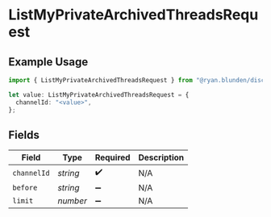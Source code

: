 # ListMyPrivateArchivedThreadsRequest

## Example Usage

```typescript
import { ListMyPrivateArchivedThreadsRequest } from "@ryan.blunden/discord-sdk/models/operations";

let value: ListMyPrivateArchivedThreadsRequest = {
  channelId: "<value>",
};
```

## Fields

| Field              | Type               | Required           | Description        |
| ------------------ | ------------------ | ------------------ | ------------------ |
| `channelId`        | *string*           | :heavy_check_mark: | N/A                |
| `before`           | *string*           | :heavy_minus_sign: | N/A                |
| `limit`            | *number*           | :heavy_minus_sign: | N/A                |